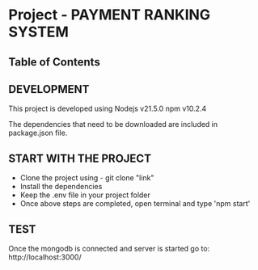 # Project - PAYMENT RANKING SYSTEM

## Table of Contents

## DEVELOPMENT
This project is developed using 
Nodejs v21.5.0
npm v10.2.4

The dependencies that need to be downloaded are included in package.json file.

## START WITH THE PROJECT
- Clone the project using - git clone "link"
- Install the dependencies
- Keep the .env file in your project folder
- Once above steps are completed, open terminal and type 'npm start'

## TEST 
Once the mongodb is connected and server is started go to: http://localhost:3000/
